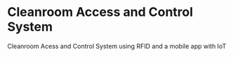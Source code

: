 # Cleanroom Access and Control System
 Cleanroom Acess and Control System using RFID and a mobile app with IoT
